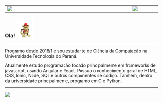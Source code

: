 



<center>
  <table>
    <tr>
        <td><img width="400px" align="left" src="https://github-readme-stats.vercel.app/api/top-langs/?username=caiotheodoro&hide=html&layout=compact&theme=dark" /></td>
        <td><img width="495px" align="left" src="https://github-readme-stats.vercel.app/api?username=caiotheodoro&theme=dark"/></td>
    </tr>   
  </table>
</center>  

### Ola! <img src="./images/dfed.gif" width="60px">

---

Programo desde 2018/1 e sou estudante de Ciência da Computação na Universidade Tecnologia do Paraná. 

Atualmente estudo programação focado principalmente em frameworks de javascript, usando Angular e React.
Possuo o conhecimento geral de HTML, CSS, Ionic, Node, SQL e outros componentes de código. Também, dentro da universidade principalmente, programo em C e Python.




<link rel="stylesheet" href="https://cdnjs.cloudflare.com/ajax/libs/font-awesome/4.7.0/css/font-awesome.min.css">


<a href="https://www.linkedin.com/in/caiotheodoro/" class="fa fa-linkedin"></a>
<a href="mailto:caio@atla.ws" class="fa fa-mail"></a>
<a href="https://www.last.fm/user/caio/" class="fa fa-lastfm"></a>
<a href="https://www.gitlab.com/caiotheodoro/" class="fa fa-gitlab"></a>

---  

![](https://komarev.com/ghpvc/?username=caiotheodoro&color=blue&style=flat)
